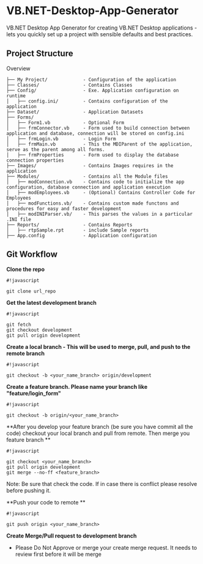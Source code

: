VB.NET-Desktop-App-Generator
============================

VB.NET Desktop App Generator for creating VB.NET Desktop applications - lets you quickly set up a project with sensible defaults and best practices.

## Project Structure

Overview

    ├── My Project/             - Configuration of the application
    ├── Classes/                - Contains Classes
    ├── Config/                 - Exe. Application configuration on runtime
    │   ├── config.ini/         - Contains configuration of the application
    ├── Dataset/                - Application Datasets
    ├── Forms/                  
    │   ├── Form1.vb            - Optional Form
    │   ├── frmConnector.vb     - Form used to build connection between application and database, connection will be stored on config.ini
    │   ├── frmLogin.vb         - Login Form
    │   ├── frmMain.vb          - This the MDIParent of the application, serve as the parent among all forms.
    │   ├── frmProperties       - Form used to display the database connection properties
    ├── Images/                 - Contains Images requires in the application
    ├── Modules/                - Contains all the Module files
    │   ├── modConnection.vb    - Contains code to initialize the app configuration, database connection and application execution
    │   ├── modEmployees.vb     - (Optional) Contains Controller Code for Employees
    │   ├── modFunctions.vb/    - Contains custom made functons and procedures for easy and faster development
    │   ├── modINIParser.vb/    - This parses the values in a particular .INI file
    ├── Reports/                - Contains Reports
    │   ├── rtpSample.rpt       - include Sample reports
    ├── App.config              - Application configuration


## Git Workflow ##

**Clone the repo**

```
#!javascript

git clone url_repo
```


**Get the latest development branch**


```
#!javascript

git fetch
git checkout development
git pull origin development
```


**Create a local branch - This will be used to merge, pull, and push to the remote branch**


```
#!javascript

git checkout -b <your_name_branch> origin/development
```


**Create a feature branch. Please name your branch like "feature/login_form"**


```
#!javascript

git checkout -b origin/<your_name_branch>
```


**After you develop your feature branch (be sure you have commit all the code) checkout your local branch and pull from remote. Then merge you feature  branch **


```
#!javascript

git checkout <your_name_branch>
git pull origin development
git merge --no-ff <feature_branch>
```


Note: Be sure that check the code. If in case there is conflict please resolve before pushing it.

**Push your code to remote **


```
#!javascript

git push origin <your_name_branch>
```


**Create Merge/Pull request to development branch**

* Please Do Not Approve or merge your create merge request. It needs to review first before it will be merge